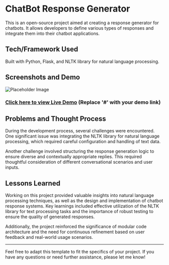 
# ChatBot Response Generator

This is an open-source project aimed at creating a response generator for chatbots. It allows developers to define various types of responses and integrate them into their chatbot applications.

## Tech/Framework Used

Built with Python, Flask, and NLTK library for natural language processing.

## Screenshots and Demo

![Placeholder Image](https://via.placeholder.com/600x400)

### [Click here to view Live Demo](#) (Replace '#' with your demo link)

## Problems and Thought Process

During the development process, several challenges were encountered. One significant issue was integrating the NLTK library for natural language processing, which required careful configuration and handling of text data.

Another challenge involved structuring the response generation logic to ensure diverse and contextually appropriate replies. This required thoughtful consideration of different conversational scenarios and user inputs.

## Lessons Learned

Working on this project provided valuable insights into natural language processing techniques, as well as the design and implementation of chatbot response systems. Key learnings included effective utilization of the NLTK library for text processing tasks and the importance of robust testing to ensure the quality of generated responses.

Additionally, the project reinforced the significance of modular code architecture and the need for continuous refinement based on user feedback and real-world usage scenarios.

---

Feel free to adapt this template to fit the specifics of your project. If you have any questions or need further assistance, please let me know!

